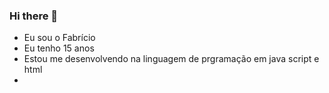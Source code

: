 ### Hi there 👋

- Eu sou o Fabrício
- Eu tenho 15 anos
- Estou me desenvolvendo na linguagem de prgramação em java script e html
- 
